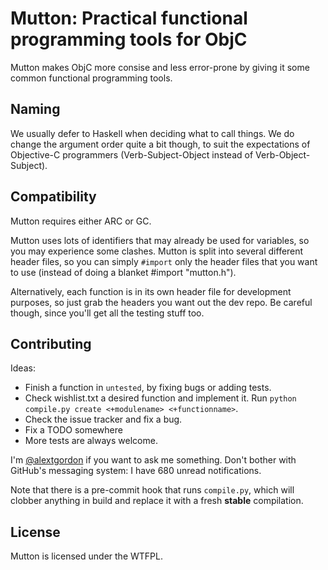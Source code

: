 # Mutton: Practical functional programming tools for ObjC

Mutton makes ObjC more consise and less error-prone by giving it some common functional programming tools.

## Naming

We usually defer to Haskell when deciding what to call things. We do change the argument order quite a bit though, to suit the expectations of Objective-C programmers (Verb-Subject-Object instead of Verb-Object-Subject).

## Compatibility

Mutton requires either ARC or GC.

Mutton uses lots of identifiers that may already be used for variables, so you may experience some clashes. Mutton is split into several different header files, so you can simply `#import` only the header files that you want to use (instead of doing a blanket #import "mutton.h").

Alternatively, each function is in its own header file for development purposes, so just grab the headers you want out the dev repo. Be careful though, since you'll get all the testing stuff too.

## Contributing

Ideas:

* Finish a function in `untested`, by fixing bugs or adding tests.
* Check wishlist.txt a desired function and implement it. Run `python compile.py create <+modulename> <+functionname>`.
* Check the issue tracker and fix a bug.
* Fix a TODO somewhere
* More tests are always welcome.

I'm [@alextgordon](http://twitter.com/alextgordon) if you want to ask me something. Don't bother with GitHub's messaging system: I have 680 unread notifications.

Note that there is a pre-commit hook that runs `compile.py`, which will clobber anything in build and replace it with a fresh **stable** compilation.

## License

Mutton is licensed under the WTFPL.
